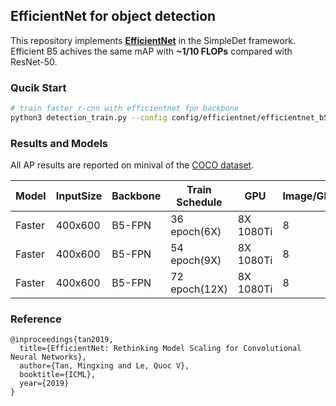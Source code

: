 ## EfficientNet for object detection
This repository implements [**EfficientNet**](https://arxiv.org/abs/1905.11946) in the SimpleDet framework. Efficient B5 achives the same mAP with **~1/10 FLOPs** compared with ResNet-50.

### Qucik Start
```bash
# train faster r-cnn with efficientnet fpn backbone
python3 detection_train.py --config config/efficientnet/efficientnet_b5_fpn_bn_scratch_400_6x.py
```

### Results and Models
All AP results are reported on minival of the [COCO dataset](http://cocodataset.org).

|Model|InputSize|Backbone|Train Schedule|GPU|Image/GPU|FP16|Train MEM|Train Speed|Box AP|Link|
|-----|-----|--------|--------------|---|---------|----|---------|-----------|---------------|----|
|Faster|400x600|B5-FPN|36 epoch(6X)|8X 1080Ti|8|yes|-|75 img/s|37.2|[model](https://1dv.alarge.space/efficientnet_b5_fpn_bn_scratch_400_6x.zip)|
|Faster|400x600|B5-FPN|54 epoch(9X)|8X 1080Ti|8|yes|-|75 img/s|37.9|-|
|Faster|400x600|B5-FPN|72 epoch(12X)|8X 1080Ti|8|yes|-|75 img/s|38.3|-|

### Reference
```
@inproceedings{tan2019,
  title={EfficientNet: Rethinking Model Scaling for Convolutional Neural Networks},
  author={Tan, Mingxing and Le, Quoc V},
  booktitle={ICML},
  year={2019}
}
```
